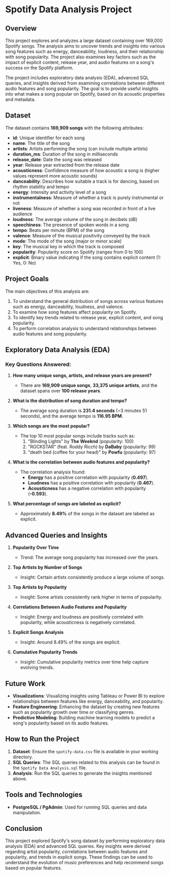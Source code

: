 # Spotify Data Analysis Project

## Overview

This project explores and analyzes a large dataset containing over 169,000 Spotify songs. The analysis aims to uncover trends and insights into various song features such as energy, danceability, loudness, and their relationship with song popularity. The project also examines key factors such as the impact of explicit content, release year, and audio features on a song's success on the Spotify platform.

The project includes exploratory data analysis (EDA), advanced SQL queries, and insights derived from examining correlations between different audio features and song popularity. The goal is to provide useful insights into what makes a song popular on Spotify, based on its acoustic properties and metadata.

## Dataset

The dataset contains **169,909 songs** with the following attributes:

- **id**: Unique identifier for each song
- **name**: The title of the song
- **artists**: Artists performing the song (can include multiple artists)
- **duration_ms**: Duration of the song in milliseconds
- **release_date**: Date the song was released
- **year**: Release year extracted from the release date
- **acousticness**: Confidence measure of how acoustic a song is (higher values represent more acoustic sounds)
- **danceability**: Describes how suitable a track is for dancing, based on rhythm stability and tempo
- **energy**: Intensity and activity level of a song
- **instrumentalness**: Measure of whether a track is purely instrumental or not
- **liveness**: Measure of whether a song was recorded in front of a live audience
- **loudness**: The average volume of the song in decibels (dB)
- **speechiness**: The presence of spoken words in a song
- **tempo**: Beats per minute (BPM) of the song
- **valence**: Measure of the musical positivity conveyed by the track
- **mode**: The mode of the song (major or minor scale)
- **key**: The musical key in which the track is composed
- **popularity**: Popularity score on Spotify (ranges from 0 to 100)
- **explicit**: Binary value indicating if the song contains explicit content (1: Yes, 0: No)

## Project Goals

The main objectives of this analysis are:

1. To understand the general distribution of songs across various features such as energy, danceability, loudness, and valence.
2. To examine how song features affect popularity on Spotify.
3. To identify key trends related to release year, explicit content, and song popularity.
4. To perform correlation analysis to understand relationships between audio features and song popularity.

## Exploratory Data Analysis (EDA)

### Key Questions Answered:
1. **How many unique songs, artists, and release years are present?**
   - There are **169,909 unique songs**, **33,375 unique artists**, and the dataset spans over **100 release years**.

2. **What is the distribution of song duration and tempo?**
   - The average song duration is **231.4 seconds** (~3 minutes 51 seconds), and the average tempo is **116.95 BPM**.

3. **Which songs are the most popular?**
   - The top 10 most popular songs include tracks such as:
     1. "Blinding Lights" by **The Weeknd** (popularity: 100)
     2. "ROCKSTAR" (feat. Roddy Ricch) by **DaBaby** (popularity: 99)
     3. "death bed (coffee for your head)" by **Powfu** (popularity: 97)

4. **What is the correlation between audio features and popularity?**
   - The correlation analysis found:
     - **Energy** has a positive correlation with popularity (**0.497**).
     - **Loudness** has a positive correlation with popularity (**0.467**).
     - **Acousticness** has a negative correlation with popularity (**-0.593**).

5. **What percentage of songs are labeled as explicit?**
   - Approximately **8.49%** of the songs in the dataset are labeled as explicit.

## Advanced Queries and Insights

1. **Popularity Over Time**
   - Trend: The average song popularity has increased over the years.

2. **Top Artists by Number of Songs**
   - Insight: Certain artists consistently produce a large volume of songs.

3. **Top Artists by Popularity**
   - Insight: Some artists consistently rank higher in terms of popularity.

4. **Correlations Between Audio Features and Popularity**
   - Insight: Energy and loudness are positively correlated with popularity, while acousticness is negatively correlated.

5. **Explicit Songs Analysis**
   - Insight: Around 8.49% of the songs are explicit.

6. **Cumulative Popularity Trends**
   - Insight: Cumulative popularity metrics over time help capture evolving trends.

## Future Work

- **Visualizations**: Visualizing insights using Tableau or Power BI to explore relationships between features like energy, danceability, and popularity.
- **Feature Engineering**: Enhancing the dataset by creating new features such as popularity growth over time or classifying genres.
- **Predictive Modeling**: Building machine learning models to predict a song's popularity based on its audio features.

## How to Run the Project

1. **Dataset**: Ensure the `spotify-data.csv` file is available in your working directory.
2. **SQL Queries**: The SQL queries related to this analysis can be found in the `Spotify Data Analysis.sql` file.
3. **Analysis**: Run the SQL queries to generate the insights mentioned above.

## Tools and Technologies

- **PostgreSQL / PgAdmin**: Used for running SQL queries and data manipulation.


## Conclusion

This project explored Spotify's song dataset by performing exploratory data analysis (EDA) and advanced SQL queries. Key insights were derived regarding artist popularity, correlations between audio features and popularity, and trends in explicit songs. These findings can be used to understand the evolution of music preferences and help recommend songs based on popular features.



